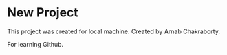 # New Project 

This project was created for local machine.
Created by Arnab Chakraborty.

For learning Github.

